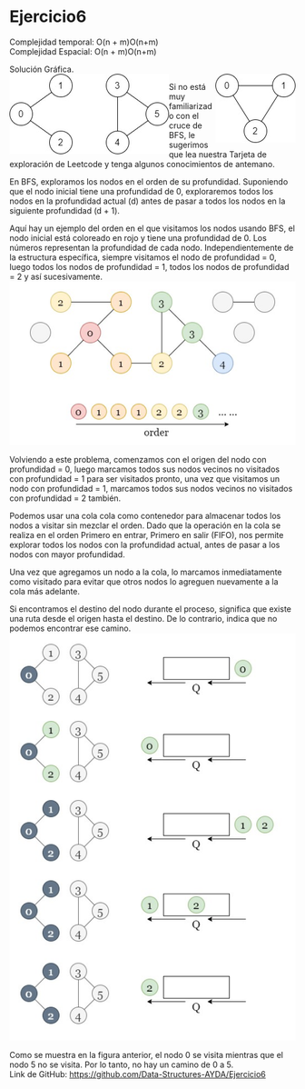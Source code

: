 # Ejercicio6

Complejidad temporal: O(n + m)O(n+m)<br>
Complejidad Espacial: O(n + m)O(n+m)<br>

Solución Gráfica.<br>
<img src="img\1.jpg" style="float: right">
<img src="img\2.jpg" style="float: left">

Si no está muy familiarizado con el cruce de BFS, le sugerimos que lea nuestra Tarjeta de exploración de Leetcode y tenga algunos conocimientos de antemano.

En BFS, exploramos los nodos en el orden de su profundidad. Suponiendo que el nodo inicial tiene una profundidad de 0, exploraremos todos los nodos en la profundidad actual (d) antes de pasar a todos los nodos en la siguiente profundidad (d + 1).

Aquí hay un ejemplo del orden en el que visitamos los nodos usando BFS, el nodo inicial está coloreado en rojo y tiene una profundidad de 0. Los números representan la profundidad de cada nodo. Independientemente de la estructura específica, siempre visitamos el nodo de profundidad = 0, luego todos los nodos de profundidad = 1, todos los nodos de profundidad = 2 y así sucesivamente.
<img src="img\3.jpg" style="float: center"><br>

Volviendo a este problema, comenzamos con el origen del nodo con profundidad = 0, luego marcamos todos sus nodos vecinos no visitados con profundidad = 1 para ser visitados pronto, una vez que visitamos un nodo con profundidad = 1, marcamos todos sus nodos vecinos no visitados con profundidad = 2 también.

Podemos usar una cola cola como contenedor para almacenar todos los nodos a visitar sin mezclar el orden. Dado que la operación en la cola se realiza en el orden Primero en entrar, Primero en salir (FIFO), nos permite explorar todos los nodos con la profundidad actual, antes de pasar a los nodos con mayor profundidad.

Una vez que agregamos un nodo a la cola, lo marcamos inmediatamente como visitado para evitar que otros nodos lo agreguen nuevamente a la cola más adelante.

Si encontramos el destino del nodo durante el proceso, significa que existe una ruta desde el origen hasta el destino. De lo contrario, indica que no podemos encontrar ese camino.
<img src="img\4.jpg" style="float: center"><br>

Como se muestra en la figura anterior, el nodo 0 se visita mientras que el nodo 5 no se visita. Por lo tanto, no hay un camino de 0 a 5.<br>
Link de GitHub: https://github.com/Data-Structures-AYDA/Ejercicio6
